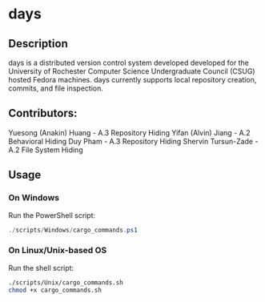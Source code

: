 # days

## Description

days is a distributed version control system developed developed for the University of Rochester
Computer Science Undergraduate Council (CSUG) hosted Fedora machines.
days currently supports local repository creation, commits, and file inspection.

## Contributors:

Yuesong (Anakin) Huang - A.3 Repository Hiding
Yifan (Alvin) Jiang - A.2 Behavioral Hiding
Duy Pham - A.3 Repository Hiding
Shervin Tursun-Zade - A.2 File System Hiding

## Usage

### On Windows

Run the PowerShell script:

```powershell
./scripts/Windows/cargo_commands.ps1
```

### On Linux/Unix-based OS

Run the shell script:

```bash
./scripts/Unix/cargo_commands.sh
chmod +x cargo_commands.sh
```
